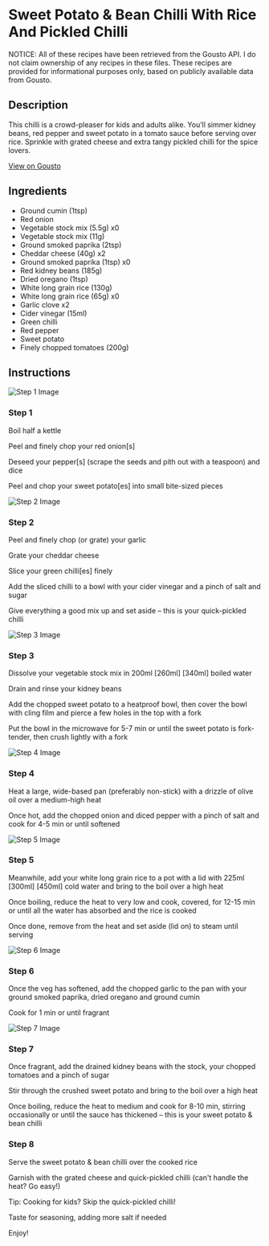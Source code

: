 # Sweet Potato & Bean Chilli With Rice And Pickled Chilli

NOTICE: All of these recipes have been retrieved from the Gousto API. I do not claim ownership of any recipes in these files. These recipes are provided for informational purposes only, based on publicly available data from Gousto.

## Description

This chilli is a crowd-pleaser for kids and adults alike. You’ll simmer kidney beans, red pepper and sweet potato in a tomato sauce before serving over rice. Sprinkle with grated cheese and extra tangy pickled chilli for the spice lovers. 

[View on Gousto](https://www.gousto.co.uk/recipes/cookbook/sweet-potato-bean-chilli-with-rice-and-pickled-chilli)

## Ingredients

- Ground cumin (1tsp)
- Red onion
- Vegetable stock mix (5.5g) x0
- Vegetable stock mix (11g)
- Ground smoked paprika (2tsp)
- Cheddar cheese (40g) x2
- Ground smoked paprika (1tsp) x0
- Red kidney beans (185g)
- Dried oregano (1tsp)
- White long grain rice (130g)
- White long grain rice (65g) x0
- Garlic clove x2
- Cider vinegar (15ml)
- Green chilli
- Red pepper
- Sweet potato
- Finely chopped tomatoes (200g)

## Instructions

![Step 1 Image](https://production-media.gousto.co.uk/cms/recipe-step-image/step-1-1706628515077-x200.jpg)

### Step 1

Boil half a kettle

Peel and finely chop your red onion[s]

Deseed your pepper[s] (scrape the seeds and pith out with a teaspoon) and dice

Peel and chop your sweet potato[es] into small bite-sized pieces

![Step 2 Image](https://production-media.gousto.co.uk/cms/recipe-step-image/step-2-1706628518949-x200.jpg)

### Step 2

Peel and finely chop (or grate) your garlic

Grate your cheddar cheese

Slice your green chilli[es] finely

Add the sliced chilli to a bowl with your cider vinegar and a pinch of salt and sugar

Give everything a good mix up and set aside – this is your quick-pickled chilli

![Step 3 Image](https://production-media.gousto.co.uk/cms/recipe-step-image/step-3-1706628522966-x200.jpg)

### Step 3

Dissolve your vegetable stock mix in 200ml<span class="text-purple"> [260ml]</span> <span class="text-danger">[340ml]</span> boiled water

Drain and rinse your kidney beans

Add the chopped sweet potato to a heatproof bowl, then cover the bowl with cling film and pierce a few holes in the top with a fork

Put the bowl in the microwave for 5-7 min or until the sweet potato is fork-tender, then crush lightly with a fork

![Step 4 Image](https://production-media.gousto.co.uk/cms/recipe-step-image/step-4-1706628527237-x200.jpg)

### Step 4

Heat a large, wide-based pan (preferably non-stick) with a drizzle of olive oil over a medium-high heat

Once hot, add the chopped onion and diced pepper with a pinch of salt and cook for 4-5 min or until softened

![Step 5 Image](https://production-media.gousto.co.uk/cms/recipe-step-image/step-5-1706628532194-x200.jpg)

### Step 5

Meanwhile, add your white long grain rice to a pot with a lid with 225ml <span class="text-purple">[300ml]</span> <span class="text-danger">[450ml]</span> cold water and bring to the boil over a high heat

Once boiling, reduce the heat to very low and cook, covered, for 12-15 min or until all the water has absorbed and the rice is cooked

Once done, remove from the heat and set aside (lid on) to steam until serving

![Step 6 Image](https://production-media.gousto.co.uk/cms/recipe-step-image/step-6-1706628536175-x200.jpg)

### Step 6

Once the veg has softened, add the chopped garlic to the pan with your ground smoked paprika, dried oregano and ground cumin

Cook for 1 min or until fragrant

![Step 7 Image](https://production-media.gousto.co.uk/cms/recipe-step-image/step-7-1706628539511-x200.jpg)

### Step 7

Once fragrant, add the drained kidney beans with the stock, your chopped tomatoes and a pinch of sugar

Stir through the crushed sweet potato and bring to the boil over a high heat

Once boiling, reduce the heat to medium and cook for 8-10 min, stirring occasionally or until the sauce has thickened – this is your sweet potato & bean chilli

### Step 8

Serve the sweet potato & bean chilli over the cooked rice

Garnish with the grated cheese and quick-pickled chilli (can't handle the heat? Go easy!)

<span class="text-danger">Tip: Cooking for kids? Skip the quick-pickled chilli!</span>

Taste for seasoning, adding more salt if needed

Enjoy!

